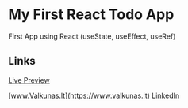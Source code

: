 # My First React Todo App

First App using React (useState, useEffect, useRef)


## Links

[Live Preview](https://www.valkunas.lt/todo-list)


[www.Valkunas.lt](https://www.valkunas.lt)
[LinkedIn](https://www.linkedin.com/in/matas-valk%C5%ABnas-812127124/)
